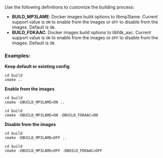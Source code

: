
Use the following definitions to customize the building process:   
- **BUILD_MP3LAME**: Docker images build options to libmp3lame. Current support value is `ON` to enable from the images or `OFF` to disable from the images. Default is ```ON```.
- **BUILD_FDKAAC**: Docker images build options to libfdk_aac. Current support value is `ON` to enable from the images or `OFF` to disable from the images. Default is ```ON```.


### Examples:   

**Keep default or existing config**
```
cd build
cmake ..
```

**Enable from the images**
```
cd build
cmake -DBUILD_MP3LAME=ON ..
```

```
cd build
cmake -DBUILD_MP3LAME=ON -DBUILD_FDKAAC=ON
```

**Disable from the images**
```
cd build
cmake -DBUILD_MP3LAME=OFF ..
```

```
cd build
cmake -DBUILD_MP3LAME=OFF -DBUILD_FDKAAC=OFF
```

